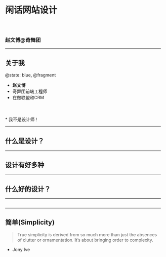 # 闲话网站设计
### &nbsp;
### 赵文博@奇舞团

---

## 关于我

@state: blue, @fragment

* **赵文博**
* 奇舞团前端工程师
* 在做联盟和CRM
<p style="font-size:120%;margin-top:0.5em">
	<a href="https://github.com/webzhao" target="_blank" title="Github"><i class="icon-github"></i></a>&nbsp;
	<a href="http://www.flickr.com/photos/53827079@N06/" target="_blank" title="Flickr"><i class="icon-flickr"></i></a>&nbsp;
	<a href="https://twitter.com/webzhao" target="_blank" title="Twitter"><i class="icon-twitter"></i></a>&nbsp;
	<a href="http://cn.linkedin.com/pub/wenbo-zhao/29/7b1/514" target="_blank" title="Linkedin"><i class="icon-linkedin"></i></a>&nbsp;
</p>
* 我不是设计师！

---

## 什么是设计？

---

## 设计有好多种

---

## 什么好的设计？

---

## 

---

## 简单(Simplicity)

> True simplicity is derived from so much more than just the absences of clutter or ornamentation. It’s about bringing order to complexity.

- Jony Ive



<style type="text/css">
.reveal a:not(.image) {
	color: #ccc;
	color: rgba(255,255,255,0.8);
}
.reveal a:not(.image):hover {
	color: #fff;
}
</style>
